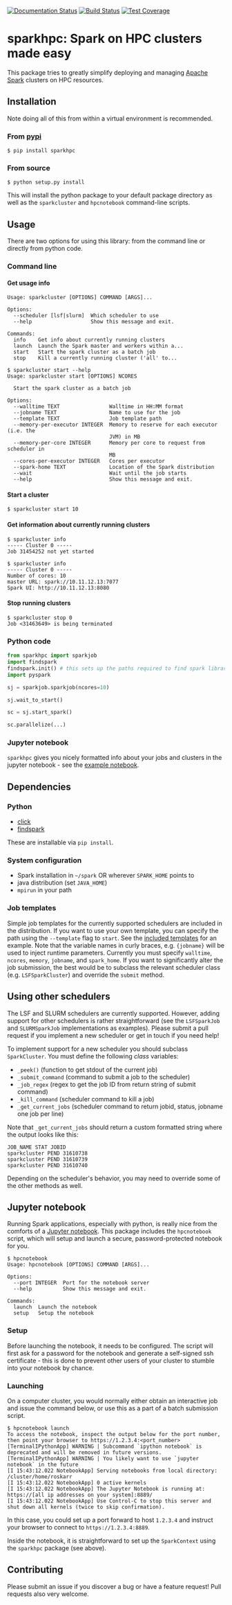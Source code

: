 [![Documentation Status](https://readthedocs.org/projects/sparkhpc/badge/?version=latest)](http://sparkhpc.readthedocs.io/en/latest/?badge=latest)
[![Build Status](https://travis-ci.org/rokroskar/sparkhpc.svg?branch=master)](https://travis-ci.org/rokroskar/sparkhpc)
[![Test Coverage](https://codeclimate.com/github/rokroskar/sparkhpc/badges/coverage.svg)](https://codeclimate.com/github/rokroskar/sparkhpc/coverage)

# sparkhpc: Spark on HPC clusters made easy

This package tries to greatly simplify deploying and managing [Apache Spark](http://spark.apache.org) clusters on HPC resources. 

## Installation

Note doing all of this from within a virtual environment is recommended.

### From [pypi](https://pypi.python.org)

```
$ pip install sparkhpc
```

### From source

```
$ python setup.py install
```

This will install the python package to your default package directory as well as the `sparkcluster` and `hpcnotebook` command-line scripts. 

## Usage

There are two options for using this library: from the command line or directly from python code. 

### Command line

#### Get usage info

```
Usage: sparkcluster [OPTIONS] COMMAND [ARGS]...

Options:
  --scheduler [lsf|slurm]  Which scheduler to use
  --help                   Show this message and exit.

Commands:
  info    Get info about currently running clusters
  launch  Launch the Spark master and workers within a...
  start   Start the spark cluster as a batch job
  stop    Kill a currently running cluster ('all' to...

$ sparkcluster start --help
Usage: sparkcluster start [OPTIONS] NCORES

  Start the spark cluster as a batch job

Options:
  --walltime TEXT                Walltime in HH:MM format
  --jobname TEXT                 Name to use for the job
  --template TEXT                Job template path
  --memory-per-executor INTEGER  Memory to reserve for each executor (i.e. the
                                 JVM) in MB
  --memory-per-core INTEGER      Memory per core to request from scheduler in
                                 MB
  --cores-per-executor INTEGER   Cores per executor
  --spark-home TEXT              Location of the Spark distribution
  --wait                         Wait until the job starts
  --help                         Show this message and exit.
```

#### Start a cluster
```
$ sparkcluster start 10
```

#### Get information about currently running clusters
```
$ sparkcluster info
----- Cluster 0 -----
Job 31454252 not yet started

$ sparkcluster info
----- Cluster 0 -----
Number of cores: 10
master URL: spark://10.11.12.13:7077
Spark UI: http://10.11.12.13:8080
```

#### Stop running clusters
```
$ sparkcluster stop 0
Job <31463649> is being terminated
```

### Python code

```python
from sparkhpc import sparkjob
import findspark 
findspark.init() # this sets up the paths required to find spark libraries
import pyspark

sj = sparkjob.sparkjob(ncores=10)

sj.wait_to_start()

sc = sj.start_spark()

sc.parallelize(...)
```

### Jupyter notebook

`sparkhpc` gives you nicely formatted info about your jobs and clusters in the jupyter notebook - see the [example notebook](./example.ipynb).

## Dependencies

### Python
* [click](http://click.pocoo.org/5/)
* [findspark](https://github.com/minrk/findspark) 

These are installable via `pip install`.

### System configuration
* Spark installation in `~/spark` OR wherever `SPARK_HOME` points to
* java distribution (set `JAVA_HOME`)
* `mpirun` in your path

### Job templates

Simple job templates for the currently supported schedulers are included in the distribution. If you want to use your own template, you can specify the path using the `--template` flag to `start`. See the [included templates](sparkhpc/templates) for an example. Note that the variable names in curly braces, e.g. `{jobname}` will be used to inject runtime parameters. Currently you must specify `walltime`, `ncores`, `memory`, `jobname`, and `spark_home`. If you want to significantly alter the job submission, the best would be to subclass the relevant scheduler class (e.g. `LSFSparkCluster`) and override the `submit` method. 

## Using other schedulers

The LSF and SLURM schedulers are currently supported. However, adding support for other schedulers is rather straightforward (see the `LSFSparkJob` and `SLURMSparkJob` implementations as examples). Please submit a pull request if you implement a new scheduler or get in touch if you need help!

To implement support for a new scheduler you should subclass `SparkCluster`. You must define the following *class* variables: 

* `_peek()` (function to get stdout of the current job)
* `_submit_command` (command to submit a job to the scheduler)
* `_job_regex` (regex to get the job ID from return string of submit command)
* `_kill_command` (scheduler command to kill a job)
* `_get_current_jobs` (scheduler command to return jobid, status, jobname one job per line)

Note that `_get_current_jobs` should return a custom formatted string where the output looks like this: 

```
JOB_NAME STAT JOBID
sparkcluster PEND 31610738
sparkcluster PEND 31610739
sparkcluster PEND 31610740
```

Depending on the scheduler's behavior, you may need to override some of the other methods as well. 

## Jupyter notebook

Running Spark applications, especially with python, is really nice from the comforts of a [Jupyter notebook](http://jupyter.org/).
This package includes the  `hpcnotebook` script, which  will setup and launch a secure, password-protected notebook for you.  

```
$ hpcnotebook
Usage: hpcnotebook [OPTIONS] COMMAND [ARGS]...

Options:
  --port INTEGER  Port for the notebook server
  --help          Show this message and exit.

Commands:
  launch  Launch the notebook
  setup   Setup the notebook
```

### Setup
Before launching the notebook, it needs to be configured. The script will first ask for a password for the notebook and generate a self-signed ssh
certificate - this is done to prevent other users of your cluster to stumble into your notebook by chance. 

### Launching
On a computer cluster, you would normally either obtain an interactive job and issue the command below, or use this as a part of a batch submission script. 

```
$ hpcnotebook launch
To access the notebook, inspect the output below for the port number, then point your browser to https://1.2.3.4:<port_number>
[TerminalIPythonApp] WARNING | Subcommand `ipython notebook` is deprecated and will be removed in future versions.
[TerminalIPythonApp] WARNING | You likely want to use `jupyter notebook` in the future
[I 15:43:12.022 NotebookApp] Serving notebooks from local directory: /cluster/home/roskarr
[I 15:43:12.022 NotebookApp] 0 active kernels
[I 15:43:12.022 NotebookApp] The Jupyter Notebook is running at: https://[all ip addresses on your system]:8889/
[I 15:43:12.022 NotebookApp] Use Control-C to stop this server and shut down all kernels (twice to skip confirmation).
```

In this case, you could set up a port forward to host `1.2.3.4` and instruct your browser to connect to `https://1.2.3.4:8889`.

Inside the notebook, it is straightforward to set up the `SparkContext` using the `sparkhpc` package (see above). 

## Contributing

Please submit an issue if you discover a bug or have a feature request! Pull requests also very welcome.
